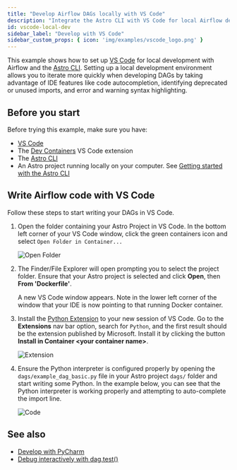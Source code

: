 ```yaml
---
title: "Develop Airflow DAGs locally with VS Code"
description: "Integrate the Astro CLI with VS Code for local Airflow development."
id: vscode-local-dev
sidebar_label: "Develop with VS Code"
sidebar_custom_props: { icon: 'img/examples/vscode_logo.png' }
---
```


This example shows how to set up [VS Code](https://code.visualstudio.com/) for local development with Airflow and the [Astro CLI](https://docs.astronomer.io/astro/cli/overview). Setting up a local development environment allows you to iterate more quickly when developing DAGs by taking advantage of IDE features like code autocompletion, identifying deprecated or unused imports, and error and warning syntax highlighting.

## Before you start

Before trying this example, make sure you have:

- [VS Code](https://code.visualstudio.com/)
- The [Dev Containers](https://marketplace.visualstudio.com/items?itemName=ms-vscode-remote.remote-containers) VS Code extension
- The [Astro CLI](https://docs.astronomer.io/astro/cli/install-cli)
- An Astro project running locally on your computer. See [Getting started with the Astro CLI](https://docs.astronomer.io/astro/cli/get-started-cli)

## Write Airflow code with VS Code

Follow these steps to start writing your DAGs in VS Code.

1. Open the folder containing your Astro Project in VS Code. In the bottom left corner of your VS Code window, click the green containers icon and select `Open Folder in Container...`

    ![Open Folder](/img/examples/vscode_local_dev_open_folder.png)

2. The Finder/File Explorer will open prompting you to select the project folder. Ensure that your Astro project is selected and click **Open**, then **From 'Dockerfile'**.

    A new VS Code window appears. Note in the lower left corner of the window that your IDE is now pointing to that running Docker container.

3. Install the [Python Extension](https://marketplace.visualstudio.com/items?itemName=ms-python.python) to your new session of VS Code. Go to the **Extensions** nav bar option, search for `Python`, and the first result should be the extension published by Microsoft. Install it by clicking the button **Install in Container \<your container name\>**.

    ![Extension](/img/examples/vscode_local_dev_extension.png)

4. Ensure the Python interpreter is configured properly by opening the `dags/example_dag_basic.py` file in your Astro project `dags/` folder and start writing some Python. In the example below, you can see that the Python interpreter is working properly and attempting to auto-complete the import line.

    ![Code](/img/examples/vscode_local_dev_code.png)

## See also

- [Develop with PyCharm](pycharm-local-dev.md)
- [Debug interactively with dag.test()](https://docs.astronomer.io/learn/testing-airflow#debug-interactively-with-dagtest)
